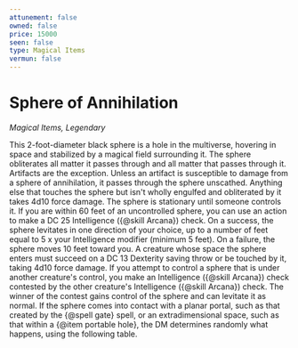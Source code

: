 ```yaml
---
attunement: false
owned: false
price: 15000
seen: false
type: Magical Items
vermun: false
---
```

# Sphere of Annihilation

*Magical Items, Legendary*

This 2-foot-diameter black sphere is a hole in the multiverse, hovering in space and stabilized by a magical field surrounding it. The sphere obliterates all matter it passes through and all matter that passes through it. Artifacts are the exception. Unless an artifact is susceptible to damage from a sphere of annihilation, it passes through the sphere unscathed. Anything else that touches the sphere but isn't wholly engulfed and obliterated by it takes 4d10 force damage. The sphere is stationary until someone controls it. If you are within 60 feet of an uncontrolled sphere, you can use an action to make a DC 25 Intelligence ({@skill Arcana}) check. On a success, the sphere levitates in one direction of your choice, up to a number of feet equal to 5 x your Intelligence modifier (minimum 5 feet). On a failure, the sphere moves 10 feet toward you. A creature whose space the sphere enters must succeed on a DC 13 Dexterity saving throw or be touched by it, taking 4d10 force damage. If you attempt to control a sphere that is under another creature's control, you make an Intelligence ({@skill Arcana}) check contested by the other creature's Intelligence ({@skill Arcana}) check. The winner of the contest gains control of the sphere and can levitate it as normal. If the sphere comes into contact with a planar portal, such as that created by the {@spell gate} spell, or an extradimensional space, such as that within a {@item portable hole}, the DM determines randomly what happens, using the following table.